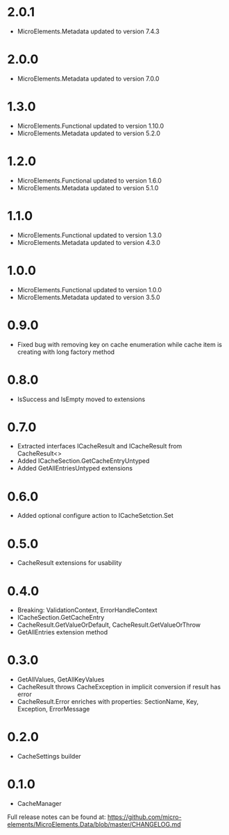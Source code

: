 # 2.0.1
- MicroElements.Metadata updated to version 7.4.3

# 2.0.0
- MicroElements.Metadata updated to version 7.0.0

# 1.3.0
- MicroElements.Functional updated to version 1.10.0
- MicroElements.Metadata updated to version 5.2.0

# 1.2.0
- MicroElements.Functional updated to version 1.6.0
- MicroElements.Metadata updated to version 5.1.0

# 1.1.0
- MicroElements.Functional updated to version 1.3.0
- MicroElements.Metadata updated to version 4.3.0

# 1.0.0
- MicroElements.Functional updated to version 1.0.0
- MicroElements.Metadata updated to version 3.5.0

# 0.9.0
- Fixed bug with removing key on cache enumeration while cache item is creating with long factory method

# 0.8.0
- IsSuccess and IsEmpty moved to extensions

# 0.7.0
- Extracted interfaces ICacheResult and ICacheResult<T> from CacheResult<>
- Added ICacheSection.GetCacheEntryUntyped
- Added GetAllEntriesUntyped extensions

# 0.6.0
- Added optional configure action to ICacheSetction.Set

# 0.5.0
- CacheResult extensions for usability

# 0.4.0
- Breaking: ValidationContext, ErrorHandleContext
- ICacheSection.GetCacheEntry
- CacheResult.GetValueOrDefault, CacheResult.GetValueOrThrow
- GetAllEntries extension method

# 0.3.0
- GetAllValues, GetAllKeyValues
- CacheResult throws CacheException in implicit conversion if result has error
- CacheResult.Error enriches with properties: SectionName, Key, Exception, ErrorMessage

# 0.2.0
- CacheSettings builder

# 0.1.0
- CacheManager

Full release notes can be found at: https://github.com/micro-elements/MicroElements.Data/blob/master/CHANGELOG.md
